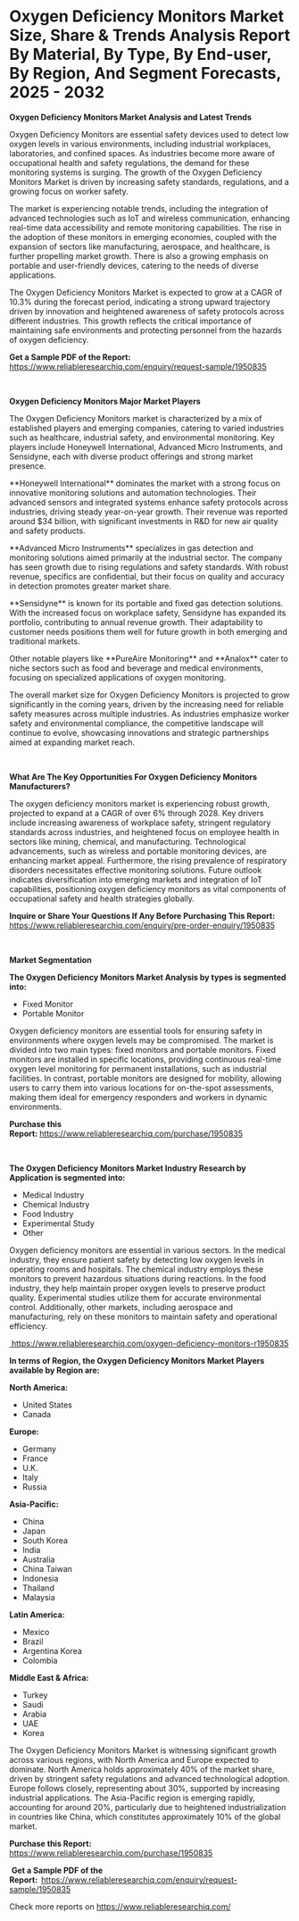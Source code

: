 <p><h1>Oxygen Deficiency Monitors Market Size, Share & Trends Analysis Report By Material, By Type, By End-user, By Region, And Segment Forecasts, 2025 - 2032</h1></p><p><strong>Oxygen Deficiency Monitors Market Analysis and Latest Trends</strong></p>
<p><p>Oxygen Deficiency Monitors are essential safety devices used to detect low oxygen levels in various environments, including industrial workplaces, laboratories, and confined spaces. As industries become more aware of occupational health and safety regulations, the demand for these monitoring systems is surging. The growth of the Oxygen Deficiency Monitors Market is driven by increasing safety standards, regulations, and a growing focus on worker safety.</p><p>The market is experiencing notable trends, including the integration of advanced technologies such as IoT and wireless communication, enhancing real-time data accessibility and remote monitoring capabilities. The rise in the adoption of these monitors in emerging economies, coupled with the expansion of sectors like manufacturing, aerospace, and healthcare, is further propelling market growth. There is also a growing emphasis on portable and user-friendly devices, catering to the needs of diverse applications.</p><p>The Oxygen Deficiency Monitors Market is expected to grow at a CAGR of 10.3% during the forecast period, indicating a strong upward trajectory driven by innovation and heightened awareness of safety protocols across different industries. This growth reflects the critical importance of maintaining safe environments and protecting personnel from the hazards of oxygen deficiency.</p></p>
<p><strong>Get a Sample PDF of the Report:&nbsp;</strong> <a href="https://www.reliableresearchiq.com/enquiry/request-sample/1950835?utm_campaign=3073&utm_medium=2&utm_source=Github&utm_content=ia&utm_term=08042025&utm_id=oxygen-deficiency-monitors">https://www.reliableresearchiq.com/enquiry/request-sample/1950835</a></p>
<p>&nbsp;</p>
<p><strong>Oxygen Deficiency Monitors Major Market Players</strong></p>
<p><p>The Oxygen Deficiency Monitors market is characterized by a mix of established players and emerging companies, catering to varied industries such as healthcare, industrial safety, and environmental monitoring. Key players include Honeywell International, Advanced Micro Instruments, and Sensidyne, each with diverse product offerings and strong market presence.</p><p>**Honeywell International** dominates the market with a strong focus on innovative monitoring solutions and automation technologies. Their advanced sensors and integrated systems enhance safety protocols across industries, driving steady year-on-year growth. Their revenue was reported around $34 billion, with significant investments in R&D for new air quality and safety products.</p><p>**Advanced Micro Instruments** specializes in gas detection and monitoring solutions aimed primarily at the industrial sector. The company has seen growth due to rising regulations and safety standards. With robust revenue, specifics are confidential, but their focus on quality and accuracy in detection promotes greater market share.</p><p>**Sensidyne** is known for its portable and fixed gas detection solutions. With the increased focus on workplace safety, Sensidyne has expanded its portfolio, contributing to annual revenue growth. Their adaptability to customer needs positions them well for future growth in both emerging and traditional markets.</p><p>Other notable players like **PureAire Monitoring** and **Analox** cater to niche sectors such as food and beverage and medical environments, focusing on specialized applications of oxygen monitoring. </p><p>The overall market size for Oxygen Deficiency Monitors is projected to grow significantly in the coming years, driven by the increasing need for reliable safety measures across multiple industries. As industries emphasize worker safety and environmental compliance, the competitive landscape will continue to evolve, showcasing innovations and strategic partnerships aimed at expanding market reach.</p></p>
<p>&nbsp;</p>
<p><strong>What Are The Key Opportunities For Oxygen Deficiency Monitors Manufacturers?</strong></p>
<p><p>The oxygen deficiency monitors market is experiencing robust growth, projected to expand at a CAGR of over 6% through 2028. Key drivers include increasing awareness of workplace safety, stringent regulatory standards across industries, and heightened focus on employee health in sectors like mining, chemical, and manufacturing. Technological advancements, such as wireless and portable monitoring devices, are enhancing market appeal. Furthermore, the rising prevalence of respiratory disorders necessitates effective monitoring solutions. Future outlook indicates diversification into emerging markets and integration of IoT capabilities, positioning oxygen deficiency monitors as vital components of occupational safety and health strategies globally.</p></p>
<p><strong>Inquire or Share Your Questions If Any Before Purchasing This Report:</strong> <a href="https://www.reliableresearchiq.com/enquiry/pre-order-enquiry/1950835?utm_campaign=3073&utm_medium=2&utm_source=Github&utm_content=ia&utm_term=08042025&utm_id=oxygen-deficiency-monitors">https://www.reliableresearchiq.com/enquiry/pre-order-enquiry/1950835</a></p>
<p>&nbsp;</p>
<p><strong>Market Segmentation</strong></p>
<p><strong>The Oxygen Deficiency Monitors Market Analysis by types is segmented into:</strong></p>
<p><ul><li>Fixed Monitor</li><li>Portable Monitor</li></ul></p>
<p><p>Oxygen deficiency monitors are essential tools for ensuring safety in environments where oxygen levels may be compromised. The market is divided into two main types: fixed monitors and portable monitors. Fixed monitors are installed in specific locations, providing continuous real-time oxygen level monitoring for permanent installations, such as industrial facilities. In contrast, portable monitors are designed for mobility, allowing users to carry them into various locations for on-the-spot assessments, making them ideal for emergency responders and workers in dynamic environments.</p></p>
<p><strong>Purchase this Report:&nbsp;</strong><a href="https://www.reliableresearchiq.com/purchase/1950835?utm_campaign=3073&utm_medium=2&utm_source=Github&utm_content=ia&utm_term=08042025&utm_id=oxygen-deficiency-monitors">https://www.reliableresearchiq.com/purchase/1950835</a></p>
<p>&nbsp;</p>
<p><strong>The Oxygen Deficiency Monitors Market Industry Research by Application is segmented into:</strong></p>
<p><ul><li>Medical Industry</li><li>Chemical Industry</li><li>Food Industry</li><li>Experimental Study</li><li>Other</li></ul></p>
<p><p>Oxygen deficiency monitors are essential in various sectors. In the medical industry, they ensure patient safety by detecting low oxygen levels in operating rooms and hospitals. The chemical industry employs these monitors to prevent hazardous situations during reactions. In the food industry, they help maintain proper oxygen levels to preserve product quality. Experimental studies utilize them for accurate environmental control. Additionally, other markets, including aerospace and manufacturing, rely on these monitors to maintain safety and operational efficiency.</p></p>
<p><a href="https://www.reliableresearchiq.com/oxygen-deficiency-monitors-r1950835?utm_campaign=3073&utm_medium=2&utm_source=Github&utm_content=ia&utm_term=08042025&utm_id=oxygen-deficiency-monitors">&nbsp;https://www.reliableresearchiq.com/oxygen-deficiency-monitors-r1950835</a></p>
<p><strong>In terms of Region, the Oxygen Deficiency Monitors Market Players available by Region are:</strong></p>
<p>
    <p> <strong> North America: </strong>
        <ul>
            <li>United States</li>
            <li>Canada</li>
        </ul>
        </p> 
    <p> <strong> Europe: </strong>
        <ul>
            <li>Germany</li>
            <li>France</li>
            <li>U.K.</li>
            <li>Italy</li>
            <li>Russia</li>
        </ul>
        </p> 
    <p> <strong> Asia-Pacific: </strong>
        <ul>
            <li>China</li>
            <li>Japan</li>
            <li>South Korea</li>
            <li>India</li>
            <li>Australia</li>
            <li>China Taiwan</li>
            <li>Indonesia</li>
            <li>Thailand</li>
            <li>Malaysia</li>
        </ul>
        </p> 
    <p> <strong> Latin America: </strong>
        <ul>
            <li>Mexico</li>
            <li>Brazil</li>
            <li>Argentina Korea</li>
            <li>Colombia</li>
        </ul>
        </p> 
    <p> <strong> Middle East & Africa: </strong>
        <ul>
            <li>Turkey</li>
            <li>Saudi</li>
            <li>Arabia</li>
            <li>UAE</li>
            <li>Korea</li>
        </ul>
    </p>
    </p>
<p><p>The Oxygen Deficiency Monitors Market is witnessing significant growth across various regions, with North America and Europe expected to dominate. North America holds approximately 40% of the market share, driven by stringent safety regulations and advanced technological adoption. Europe follows closely, representing about 30%, supported by increasing industrial applications. The Asia-Pacific region is emerging rapidly, accounting for around 20%, particularly due to heightened industrialization in countries like China, which constitutes approximately 10% of the global market.</p></p>
<p><strong>Purchase this Report: </strong><a href="https://www.reliableresearchiq.com/purchase/1950835?utm_campaign=3073&utm_medium=2&utm_source=Github&utm_content=ia&utm_term=08042025&utm_id=oxygen-deficiency-monitors">https://www.reliableresearchiq.com/purchase/1950835</a></p>
<p>&nbsp;<strong>Get a Sample PDF of the Report:&nbsp;&nbsp;</strong><a href="https://www.reliableresearchiq.com/enquiry/request-sample/1950835?utm_campaign=3073&utm_medium=2&utm_source=Github&utm_content=ia&utm_term=08042025&utm_id=oxygen-deficiency-monitors">https://www.reliableresearchiq.com/enquiry/request-sample/1950835</a></p>
<p><strong></strong></p>
<p>Check more reports on <a href="https://www.reliableresearchiq.com/?utm_campaign=3073&utm_medium=2&utm_source=Github&utm_content=ia&utm_term=08042025&utm_id=oxygen-deficiency-monitors">https://www.reliableresearchiq.com/</a></p>